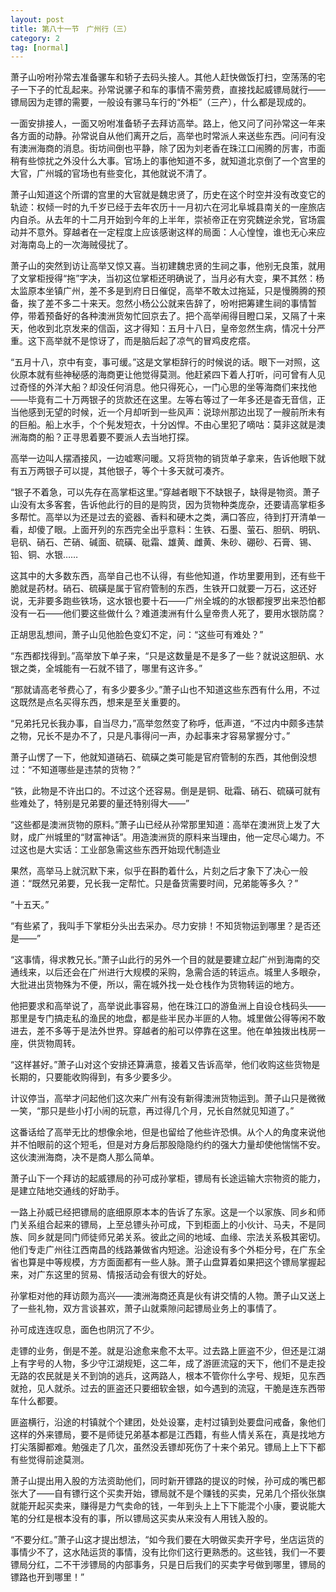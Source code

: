 ```yaml
---
layout: post
title: 第八十一节　广州行（三）
category: 2
tag: [normal]
---
```


萧子山吩咐孙常去准备骡车和轿子去码头接人。其他人赶快做饭打扫，空荡荡的宅子一下子的忙乱起来。孙常说骡子和车的事情不需劳费，直接找起威镖局就行――镖局因为走镖的需要，一般设有骡马车行的“外柜”（三产），什么都是现成的。

一面安排接人，一面又吩咐准备轿子去拜访高举。路上，他又问了问孙常这一年来各方面的动静。孙常说自从他们离开之后，高举也时常派人来送些东西。问问有没有澳洲海商的消息。街坊间倒也平静，除了因为刘老香在珠江口闹腾的厉害，市面稍有些惊扰之外没什么大事。官场上的事他知道不多，就知道北京倒了一个宫里的大官，广州城的官场也有些变化，其他就说不清了。

萧子山知道这个所谓的宫里的大官就是魏忠贤了，历史在这个时空并没有改变它的轨迹：权倾一时的九千岁已经于去年农历十一月初六在河北阜城县南关的一座旅店内自杀。从去年的十二月开始到今年的上半年，崇祯帝正在穷究魏逆余党，官场震动并不意外。穿越者在一定程度上应该感谢这样的局面：人心惶惶，谁也无心来应对海南岛上的一次海贼侵扰了。

萧子山的突然到访让高举又惊又喜。当初建魏忠贤的生祠之事，他别无良策，就用了文掌柜授得“拖”字决，当初这位掌柜还明确说了，当月必有大变，果不其然：杨太监原本坐镇广州，差不多是到府日日催促，高举不敢太过拖延，只是慢腾腾的预备，挨了差不多二十来天。忽然小杨公公就来告辞了，吩咐把筹建生祠的事情暂停，带着预备好的各种澳洲货匆忙回京去了。把个高举闹得目瞪口呆，又隔了十来天，他收到北京发来的信函，这才得知：五月十八日，皇帝忽然生病，情况十分严重。这下高举就不是惊讶了，而是脑后起了凉气的冒鸡皮疙瘩。

“五月十八，京中有变，事可缓。”这是文掌柜辞行的时候说的话。眼下一对照，这伙原本就有些神秘感的海商更让他觉得莫测。他赶紧四下着人打听，问可曾有人见过奇怪的外洋大船？却没任何消息。他只得死心，一门心思的坐等海商们来找他――毕竟有二十万两银子的货款还在这里。左等右等过了一年多还是杳无音信，正当他感到无望的时候，近一个月却听到一些风声：说琼州那边出现了一艘前所未有的巨船。船上水手，个个髡发短衣，十分凶悍。不由心里犯了嘀咕：莫非这就是澳洲海商的船？正寻思着要不要派人去当地打探。

高举一边叫人摆酒接风，一边嘘寒问暖。又将货物的销货单子拿来，告诉他眼下就有五万两银子可以提，其他银子，等个十多天就可凑齐。

“银子不着急，可以先存在高掌柜这里。”穿越者眼下不缺银子，缺得是物资。萧子山没有太多客套，告诉他此行的目的是购货，因为货物种类庞杂，还要请高掌柜多多帮忙。高举以为还是过去的瓷器、香料和硬木之类，满口答应，待到打开清单一看，却傻了眼。上面开列的东西完全出乎意料：生铁、石墨、萤石、胆矾、明矾、皂矾、硝石、芒硝、碱面、硫磺、砒霜、雄黄、雌黄、朱砂、硼砂、石膏、锡、铅、铜、水银……

这其中的大多数东西，高举自己也不认得，有些他知道，作坊里要用到，还有些干脆就是药材。硝石、硫磺是属于官府管制的东西，生铁开口就要一万石，这还好说，无非要多跑些铁场，这水银也要十石――广州全城的的水银都搜罗出来恐怕都没有一石――他们要这些做什么？难道澳洲有什么皇帝贵人死了，要用水银防腐？

正胡思乱想间，萧子山见他脸色变幻不定，问：“这些可有难处？”

“东西都找得到。”高举放下单子来，“只是这数量是不是多了一些？就说这胆矾、水银之类，全城能有一石就不错了，哪里有这许多。”

“那就请高老爷费心了，有多少要多少。”萧子山也不知道这些东西有什么用，不过这既然是点名买得东西，想来是至关重要的。

“兄弟托兄长我办事，自当尽力，”高举忽然变了称呼，低声道，“不过内中颇多违禁之物，兄长不是办不了，只是凡事得问一声，办起事来才容易掌握分寸。”

萧子山愣了一下，他就知道硝石、硫磺之类可能是官府管制的东西，其他倒没想过：“不知道哪些是违禁的货物？”

“铁，此物是不许出口的。不过这个还容易。倒是是铜、砒霜、硝石、硫磺可就有些难处了，特别是兄弟要的量还特别得大――”

“这些都是澳洲货物的原料。”萧子山已经从孙常那里知道：高举在澳洲货上发了大财，成广州城里的“财富神话”。用造澳洲货的原料来当理由，他一定尽心竭力。不过这也是大实话：工业部急需这些东西开始现代制造业

果然，高举马上就沉默下来，似乎在斟酌着什么，片刻之后才象下了决心一般道：“既然兄弟要，兄长我一定帮忙。只是备货需要时间，兄弟能等多久？”

“十五天。”

“有些紧了，我叫手下掌柜分头出去采办。尽力安排！不知货物运到哪里？是否还是――”

“这事情，得求教兄长。”萧子山此行的另外一个目的就是要建立起广州到海南的交通线来，以后还会在广州进行大规模的采购，急需合适的转运点。城里人多眼杂，大批进出货物殊为不便，所以，需在城外找一处仓栈作为货物转运的地方。

他把要求和高举说了，高举说此事容易，他在珠江口的游鱼洲上自设仓栈码头――那里是专门搞走私的渔民的地盘，都是些半民办半匪的人物。城里做公得等闲不敢进去，差不多等于是法外世界。穿越者的船可以停靠在这里。他在单独拨出栈房一座，供货物周转。

“这样甚好。”萧子山对这个安排还算满意，接着又告诉高举，他们收购这些货物是长期的，只要能收购得到，有多少要多少。

计议停当，高举才问起他们这次来广州有没有新得澳洲货物运到。萧子山只是微微一笑，“那只是些小打小闹的玩意，再过得几个月，兄长自然就见知道了。”

这番话给了高举无比的想像余地，但是也留给了他些许恐惧。从个人的角度来说他并不怕眼前的这个短毛，但是对方身后那股隐隐约约的强大力量却使他惴惴不安。这伙澳洲海商，决不是商人那么简单。

萧子山下一个拜访的起威镖局的孙可成孙掌柜，镖局有长途运输大宗物资的能力，是建立陆地交通线的好助手。

一路上孙威已经把镖局的底细原原本本的告诉了东家。这是一个以家族、同乡和师门关系组合起来的镖局，上至总镖头孙可成，下到柜面上的小伙计、马夫，不是同族、同乡就是同门师徒师兄弟关系。彼此之间的地域、血缘、宗法关系极其密切。他们专走广州往江西南昌的线路兼做省内短途。沿途设有多个外柜分号，在广东全省也算是中等规模，方方面面都有一些人脉。萧子山盘算着如果把这个镖局掌握起来，对广东这里的贸易、情报活动会有很大的好处。

孙掌柜对他的拜访颇为高兴――澳洲海商还真是伙有讲交情的人物。萧子山又送上了一些礼物，双方言谈甚欢，萧子山就乘隙问起镖局业务上的事情了。

孙可成连连叹息，面色也阴沉了不少。

走镖的业务，倒是不差。就是沿途愈来愈不太平。过去路上匪盗不少，但还是江湖上有字号的人物，多少守江湖规矩，这二年，成了游匪流寇的天下，他们不是走投无路的农民就是关不到饷的逃兵，这两路人，根本不管你什么字号、规矩，见东西就抢，见人就杀。过去的匪盗还只要细软金银，如今遇到的流寇，干脆是连东西带车什么都要。

匪盗横行，沿途的村镇就个个建团，处处设寨，走村过镇到处要盘问戒备，象他们这样的外来镖局，要不是师徒兄弟基本都是江西籍，有些人情关系在，真是找地方打尖落脚都难。勉强走了几次，虽然没丢镖却死伤了十来个弟兄。镖局上上下下都有些觉得前途莫测。

萧子山提出用入股的方法资助他们，同时新开镖路的提议的时候，孙可成的嘴巴都张大了――自有镖行这个买卖开始，镖局就不是个赚钱的买卖，兄弟几个搭伙张旗就能开起买卖来，赚得是力气卖命的钱，一年到头上上下下能混个小康，要说能大笔的分红是根本没有的事，所以镖局这买卖从来没有人用钱入股的。

“不要分红。”萧子山这才提出想法，“如今我们要在大明做买卖开字号，坐店运货的事情少不了，这水陆运货的事情，没有比你们这行更熟悉的。这些钱，我们一不要镖局分红，二不干涉镖局的内部事务，只是日后我们的买卖字号做到哪里，镖局的镖路也开到哪里！”

